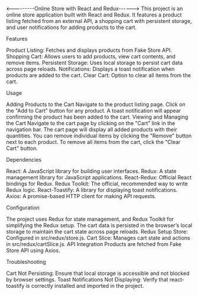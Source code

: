 <---------Online Store with React and Redux------>
This project is an online store application built with React and Redux. It features a product listing fetched from an external API, a shopping cart with persistent storage, and user notifications for adding products to the cart.

Features

Product Listing: Fetches and displays products from Fake Store API.
Shopping Cart: Allows users to add products, view cart contents, and remove items.
Persistent Storage: Uses local storage to persist cart data across page reloads.
Notifications: Displays a toast notification when products are added to the cart.
Clear Cart: Option to clear all items from the cart.

Usage

Adding Products to the Cart
Navigate to the product listing page.
Click on the "Add to Cart" button for any product.
A toast notification will appear confirming the product has been added to the cart.
Viewing and Managing the Cart
Navigate to the cart page by clicking on the "Cart" link in the navigation bar.
The cart page will display all added products with their quantities.
You can remove individual items by clicking the "Remove" button next to each product.
To remove all items from the cart, click the "Clear Cart" button.

Dependencies

React: A JavaScript library for building user interfaces.
Redux: A state management library for JavaScript applications.
React-Redux: Official React bindings for Redux.
Redux Toolkit: The official, recommended way to write Redux logic.
React-Toastify: A library for displaying toast notifications.
Axios: A promise-based HTTP client for making API requests.

Configuration

The project uses Redux for state management, and Redux Toolkit for simplifying the Redux setup. The cart data is persisted in the browser’s local storage to maintain the cart state across page reloads.
Redux Setup
Store: Configured in src/redux/store.js.
Cart Slice: Manages cart state and actions in src/redux/cartSlice.js.
API Integration
Products are fetched from Fake Store API using Axios.

Troubleshooting

Cart Not Persisting: Ensure that local storage is accessible and not blocked by browser settings.
Toast Notifications Not Displaying: Verify that react-toastify is correctly installed and imported in the project.
